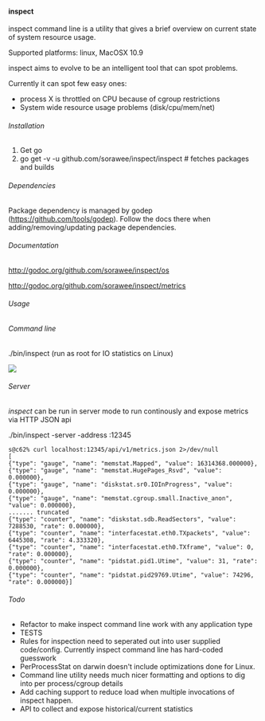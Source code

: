 #### inspect

inspect command line is a utility that gives a
brief overview on current state of system resource
usage.

Supported platforms: linux, MacOSX 10.9

inspect aims to evolve to be an intelligent tool that
can spot problems.

Currently it can spot few easy ones:
  * process X is throttled on CPU because of cgroup restrictions
  * System wide resource usage problems (disk/cpu/mem/net)


###### Installation

1. Get go
2. go get -v -u github.com/sorawee/inspect/inspect # fetches packages and builds

###### Dependencies
Package dependency is managed by godep (https://github.com/tools/godep). Follow the docs there when adding/removing/updating
package dependencies.

###### Documentation
http://godoc.org/github.com/sorawee/inspect/os

http://godoc.org/github.com/sorawee/inspect/metrics

###### Usage
###### Command line

./bin/inspect (run as root for IO statistics on Linux)

![](https://raw.githubusercontent.com/square/inspect/master/cmd/inspect/screenshots/summary.png)

###### Server 

*inspect* can be run in server mode to run continously and expose metrics via HTTP JSON api

./bin/inspect  -server -address :12345

```
s@c62% curl localhost:12345/api/v1/metrics.json 2>/dev/null
[
{"type": "gauge", "name": "memstat.Mapped", "value": 16314368.000000},
{"type": "gauge", "name": "memstat.HugePages_Rsvd", "value": 0.000000},
{"type": "gauge", "name": "diskstat.sr0.IOInProgress", "value": 0.000000},
{"type": "gauge", "name": "memstat.cgroup.small.Inactive_anon", "value": 0.000000},
....... truncated
{"type": "counter", "name": "diskstat.sdb.ReadSectors", "value": 7288530, "rate": 0.000000},
{"type": "counter", "name": "interfacestat.eth0.TXpackets", "value": 6445308, "rate": 4.333320},
{"type": "counter", "name": "interfacestat.eth0.TXframe", "value": 0, "rate": 0.000000},
{"type": "counter", "name": "pidstat.pid1.Utime", "value": 31, "rate": 0.000000},
{"type": "counter", "name": "pidstat.pid29769.Utime", "value": 74296, "rate": 0.000000}]
```

###### Todo
  * Refactor to make inspect command line work with any application type
  * TESTS
  * Rules for inspection need to seperated out into user supplied code/config. Currently inspect command line has hard-coded guesswork
  * PerProcessStat on darwin doesn't include optimizations done for Linux. 
  * Command line utility needs much nicer formatting and options to dig into per process/cgroup details
  * Add caching support to reduce load when multiple invocations of inspect happen.
  * API to collect and expose historical/current statistics
